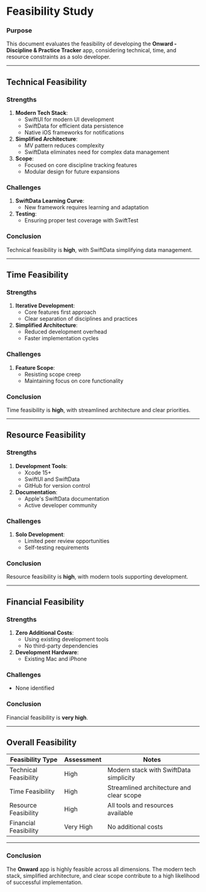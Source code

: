 # Feasibility Study

### Purpose
This document evaluates the feasibility of developing the **Onward - Discipline & Practice Tracker** app, considering technical, time, and resource constraints as a solo developer.

---

## Technical Feasibility

### **Strengths**
1. **Modern Tech Stack**:
   - SwiftUI for modern UI development
   - SwiftData for efficient data persistence
   - Native iOS frameworks for notifications
2. **Simplified Architecture**:
   - MV pattern reduces complexity
   - SwiftData eliminates need for complex data management
3. **Scope**:
   - Focused on core discipline tracking features
   - Modular design for future expansions

### **Challenges**
1. **SwiftData Learning Curve**:
   - New framework requires learning and adaptation
2. **Testing**:
   - Ensuring proper test coverage with SwiftTest

### **Conclusion**
Technical feasibility is **high**, with SwiftData simplifying data management.

---

## Time Feasibility

### **Strengths**
1. **Iterative Development**:
   - Core features first approach
   - Clear separation of disciplines and practices
2. **Simplified Architecture**:
   - Reduced development overhead
   - Faster implementation cycles

### **Challenges**
1. **Feature Scope**:
   - Resisting scope creep
   - Maintaining focus on core functionality

### **Conclusion**
Time feasibility is **high**, with streamlined architecture and clear priorities.

---

## Resource Feasibility

### **Strengths**
1. **Development Tools**:
   - Xcode 15+
   - SwiftUI and SwiftData
   - GitHub for version control
2. **Documentation**:
   - Apple's SwiftData documentation
   - Active developer community

### **Challenges**
1. **Solo Development**:
   - Limited peer review opportunities
   - Self-testing requirements

### **Conclusion**
Resource feasibility is **high**, with modern tools supporting development.

---

## Financial Feasibility

### **Strengths**
1. **Zero Additional Costs**:
   - Using existing development tools
   - No third-party dependencies
2. **Development Hardware**:
   - Existing Mac and iPhone

### **Challenges**
- None identified

### **Conclusion**
Financial feasibility is **very high**.

---

## Overall Feasibility

| Feasibility Type       | Assessment | Notes                                    |
|-----------------------|------------|------------------------------------------|
| Technical Feasibility | High       | Modern stack with SwiftData simplicity   |
| Time Feasibility      | High       | Streamlined architecture and clear scope |
| Resource Feasibility  | High       | All tools and resources available       |
| Financial Feasibility | Very High  | No additional costs                     |

---

### Conclusion
The **Onward** app is highly feasible across all dimensions. The modern tech stack, simplified architecture, and clear scope contribute to a high likelihood of successful implementation.